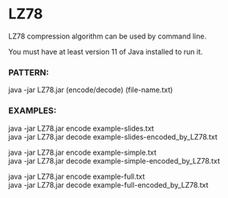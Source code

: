 # LZ78
LZ78 compression algorithm can be used by command line.

You must have at least version 11 of Java installed to run it.

 
### PATTERN:
java -jar LZ78.jar (encode/decode) (file-name.txt)


### EXAMPLES:
java -jar LZ78.jar encode example-slides.txt<br/>
java -jar LZ78.jar decode example-slides-encoded_by_LZ78.txt

java -jar LZ78.jar encode example-simple.txt<br/>
java -jar LZ78.jar decode example-simple-encoded_by_LZ78.txt

java -jar LZ78.jar encode example-full.txt<br/>
java -jar LZ78.jar decode example-full-encoded_by_LZ78.txt
